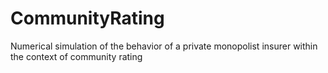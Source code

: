 # CommunityRating
Numerical simulation of the behavior of a private monopolist insurer within the context of community rating
